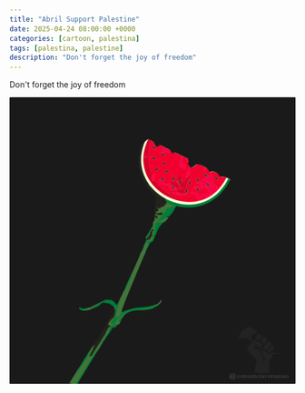 ```yaml
---
title: "Abril Support Palestine"
date: 2025-04-24 08:00:00 +0000
categories: [cartoon, palestina]
tags: [palestina, palestine]
description: "Don't forget the joy of freedom"
---
```


Don't forget the joy of freedom

![abril-support-palestine](/assets/images/abril-support-palestine.png)
